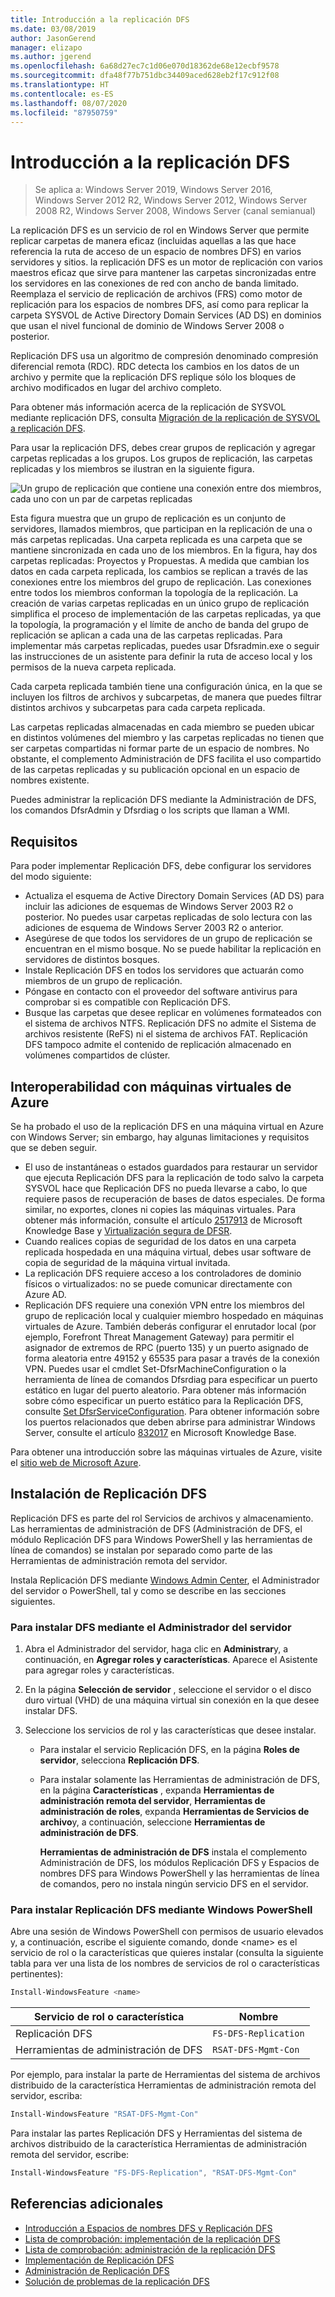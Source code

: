 ```yaml
---
title: Introducción a la replicación DFS
ms.date: 03/08/2019
author: JasonGerend
manager: elizapo
ms.author: jgerend
ms.openlocfilehash: 6a68d27ec7c1d06e070d18362de68e12ecbf9578
ms.sourcegitcommit: dfa48f77b751dbc34409aced628eb2f17c912f08
ms.translationtype: HT
ms.contentlocale: es-ES
ms.lasthandoff: 08/07/2020
ms.locfileid: "87950759"
---
```

# <a name="dfs-replication-overview"></a>Introducción a la replicación DFS

> Se aplica a: Windows Server 2019, Windows Server 2016, Windows Server 2012 R2, Windows Server 2012, Windows Server 2008 R2, Windows Server 2008, Windows Server (canal semianual)

La replicación DFS es un servicio de rol en Windows Server que permite replicar carpetas de manera eficaz (incluidas aquellas a las que hace referencia la ruta de acceso de un espacio de nombres DFS) en varios servidores y sitios. la replicación DFS es un motor de replicación con varios maestros eficaz que sirve para mantener las carpetas sincronizadas entre los servidores en las conexiones de red con ancho de banda limitado. Reemplaza el servicio de replicación de archivos (FRS) como motor de replicación para los espacios de nombres DFS, así como para replicar la carpeta SYSVOL de Active Directory Domain Services (AD DS) en dominios que usan el nivel funcional de dominio de Windows Server 2008 o posterior.

Replicación DFS usa un algoritmo de compresión denominado compresión diferencial remota (RDC). RDC detecta los cambios en los datos de un archivo y permite que la replicación DFS replique sólo los bloques de archivo modificados en lugar del archivo completo.

Para obtener más información acerca de la replicación de SYSVOL mediante replicación DFS, consulta [Migración de la replicación de SYSVOL a replicación DFS](migrate-sysvol-to-dfsr.md).

Para usar la replicación DFS, debes crear grupos de replicación y agregar carpetas replicadas a los grupos. Los grupos de replicación, las carpetas replicadas y los miembros se ilustran en la siguiente figura.

![Un grupo de replicación que contiene una conexión entre dos miembros, cada uno con un par de carpetas replicadas](media/dfsr-overview.gif)

Esta figura muestra que un grupo de replicación es un conjunto de servidores, llamados miembros, que participan en la replicación de una o más carpetas replicadas. Una carpeta replicada es una carpeta que se mantiene sincronizada en cada uno de los miembros. En la figura, hay dos carpetas replicadas: Proyectos y Propuestas. A medida que cambian los datos en cada carpeta replicada, los cambios se replican a través de las conexiones entre los miembros del grupo de replicación. Las conexiones entre todos los miembros conforman la topología de la replicación.
La creación de varias carpetas replicadas en un único grupo de replicación simplifica el proceso de implementación de las carpetas replicadas, ya que la topología, la programación y el límite de ancho de banda del grupo de replicación se aplican a cada una de las carpetas replicadas. Para implementar más carpetas replicadas, puedes usar Dfsradmin.exe o seguir las instrucciones de un asistente para definir la ruta de acceso local y los permisos de la nueva carpeta replicada.

Cada carpeta replicada también tiene una configuración única, en la que se incluyen los filtros de archivos y subcarpetas, de manera que puedes filtrar distintos archivos y subcarpetas para cada carpeta replicada.

Las carpetas replicadas almacenadas en cada miembro se pueden ubicar en distintos volúmenes del miembro y las carpetas replicadas no tienen que ser carpetas compartidas ni formar parte de un espacio de nombres. No obstante, el complemento Administración de DFS facilita el uso compartido de las carpetas replicadas y su publicación opcional en un espacio de nombres existente.

Puedes administrar la replicación DFS mediante la Administración de DFS, los comandos DfsrAdmin y Dfsrdiag o los scripts que llaman a WMI.

## <a name="requirements"></a>Requisitos

Para poder implementar Replicación DFS, debe configurar los servidores del modo siguiente:

- Actualiza el esquema de Active Directory Domain Services (AD DS) para incluir las adiciones de esquemas de Windows Server 2003 R2 o posterior. No puedes usar carpetas replicadas de solo lectura con las adiciones de esquema de Windows Server 2003 R2 o anterior.
- Asegúrese de que todos los servidores de un grupo de replicación se encuentran en el mismo bosque. No se puede habilitar la replicación en servidores de distintos bosques.
- Instale Replicación DFS en todos los servidores que actuarán como miembros de un grupo de replicación.
- Póngase en contacto con el proveedor del software antivirus para comprobar si es compatible con Replicación DFS.
- Busque las carpetas que desee replicar en volúmenes formateados con el sistema de archivos NTFS. Replicación DFS no admite el Sistema de archivos resistente (ReFS) ni el sistema de archivos FAT. Replicación DFS tampoco admite el contenido de replicación almacenado en volúmenes compartidos de clúster.

## <a name="interoperability-with-azure-virtual-machines"></a>Interoperabilidad con máquinas virtuales de Azure

Se ha probado el uso de la replicación DFS en una máquina virtual en Azure con Windows Server; sin embargo, hay algunas limitaciones y requisitos que se deben seguir.

- El uso de instantáneas o estados guardados para restaurar un servidor que ejecuta Replicación DFS para la replicación de todo salvo la carpeta SYSVOL hace que Replicación DFS no pueda llevarse a cabo, lo que requiere pasos de recuperación de bases de datos especiales. De forma similar, no exportes, clones ni copies las máquinas virtuales. Para obtener más información, consulte el artículo [2517913](https://support.microsoft.com/kb/2517913) de Microsoft Knowledge Base y [Virtualización segura de DFSR](https://techcommunity.microsoft.com/t5/storage-at-microsoft/safely-virtualizing-dfsr/ba-p/424671).
- Cuando realices copias de seguridad de los datos en una carpeta replicada hospedada en una máquina virtual, debes usar software de copia de seguridad de la máquina virtual invitada.
- La replicación DFS requiere acceso a los controladores de dominio físicos o virtualizados: no se puede comunicar directamente con Azure AD.
- Replicación DFS requiere una conexión VPN entre los miembros del grupo de replicación local y cualquier miembro hospedado en máquinas virtuales de Azure. También deberás configurar el enrutador local (por ejemplo, Forefront Threat Management Gateway) para permitir el asignador de extremos de RPC (puerto 135) y un puerto asignado de forma aleatoria entre 49152 y 65535 para pasar a través de la conexión VPN. Puedes usar el cmdlet Set-DfsrMachineConfiguration o la herramienta de línea de comandos Dfsrdiag para especificar un puerto estático en lugar del puerto aleatorio. Para obtener más información sobre cómo especificar un puerto estático para la Replicación DFS, consulte [Set DfsrServiceConfiguration](/powershell/module/dfsr/set-dfsrserviceconfiguration). Para obtener información sobre los puertos relacionados que deben abrirse para administrar Windows Server, consulte el artículo [832017](https://support.microsoft.com/kb/832017) en Microsoft Knowledge Base.

Para obtener una introducción sobre las máquinas virtuales de Azure, visite el [sitio web de Microsoft Azure](/azure/virtual-machines/).

## <a name="installing-dfs-replication"></a>Instalación de Replicación DFS

Replicación DFS es parte del rol Servicios de archivos y almacenamiento. Las herramientas de administración de DFS (Administración de DFS, el módulo Replicación DFS para Windows PowerShell y las herramientas de línea de comandos) se instalan por separado como parte de las Herramientas de administración remota del servidor.

Instala Replicación DFS mediante [Windows Admin Center](../../manage/windows-admin-center/overview.md), el Administrador del servidor o PowerShell, tal y como se describe en las secciones siguientes.

### <a name="to-install-dfs-by-using-server-manager"></a>Para instalar DFS mediante el Administrador del servidor

1. Abra el Administrador del servidor, haga clic en **Administrar**y, a continuación, en **Agregar roles y características**. Aparece el Asistente para agregar roles y características.

2. En la página **Selección de servidor** , seleccione el servidor o el disco duro virtual (VHD) de una máquina virtual sin conexión en la que desee instalar DFS.

3. Seleccione los servicios de rol y las características que desee instalar.

    - Para instalar el servicio Replicación DFS, en la página **Roles de servidor**, selecciona **Replicación DFS**.

    - Para instalar solamente las Herramientas de administración de DFS, en la página **Características** , expanda **Herramientas de administración remota del servidor**, **Herramientas de administración de roles**, expanda **Herramientas de Servicios de archivo**y, a continuación, seleccione **Herramientas de administración de DFS**.

         **Herramientas de administración de DFS** instala el complemento Administración de DFS, los módulos Replicación DFS y Espacios de nombres DFS para Windows PowerShell y las herramientas de línea de comandos, pero no instala ningún servicio DFS en el servidor.

### <a name="to-install-dfs-replication-by-using-windows-powershell"></a>Para instalar Replicación DFS mediante Windows PowerShell

Abre una sesión de Windows PowerShell con permisos de usuario elevados y, a continuación, escribe el siguiente comando, donde <name\> es el servicio de rol o la características que quieres instalar (consulta la siguiente tabla para ver una lista de los nombres de servicios de rol o características pertinentes):

```PowerShell
Install-WindowsFeature <name>
```

|Servicio de rol o característica|Nombre|
|---|---|
|Replicación DFS|`FS-DFS-Replication`|
|Herramientas de administración de DFS|`RSAT-DFS-Mgmt-Con`|

Por ejemplo, para instalar la parte de Herramientas del sistema de archivos distribuido de la característica Herramientas de administración remota del servidor, escriba:

```PowerShell
Install-WindowsFeature "RSAT-DFS-Mgmt-Con"
```

Para instalar las partes Replicación DFS y Herramientas del sistema de archivos distribuido de la característica Herramientas de administración remota del servidor, escribe:

```PowerShell
Install-WindowsFeature "FS-DFS-Replication", "RSAT-DFS-Mgmt-Con"
```

## <a name="additional-references"></a>Referencias adicionales

- [Introducción a Espacios de nombres DFS y Replicación DFS](/previous-versions/windows/it-pro/windows-server-2012-r2-and-2012/jj127250(v%3dws.11))
- [Lista de comprobación: implementación de la replicación DFS](/previous-versions/windows/it-pro/windows-server-2008-r2-and-2008/cc772201(v%3dws.11))
- [Lista de comprobación: administración de la replicación DFS](/previous-versions/windows/it-pro/windows-server-2008-r2-and-2008/cc755035(v%3dws.11))
- [Implementación de Replicación DFS](/previous-versions/windows/it-pro/windows-server-2008-r2-and-2008/cc770925(v%3dws.11))
- [Administración de Replicación DFS](/previous-versions/windows/it-pro/windows-server-2008-r2-and-2008/cc770925(v%3dws.11))
- [Solución de problemas de la replicación DFS](/previous-versions/windows/it-pro/windows-server-2008-r2-and-2008/cc732802(v%3dws.11))
